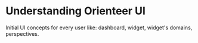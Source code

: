 # Understanding Orienteer UI

Initial UI concepts for every user like: dashboard, widget, widget's domains, perspectives.